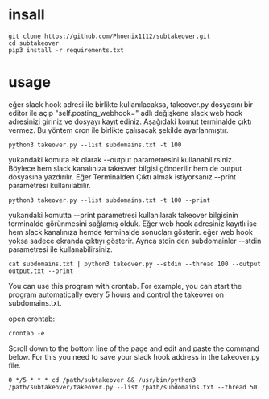 # insall

```
git clone https://github.com/Phoenix1112/subtakeover.git
cd subtakeover
pip3 install -r requirements.txt
```

# usage

eğer slack hook adresi ile birlikte kullanılacaksa, takeover.py dosyasını bir editor ile açıp "self.posting_webhook=" adlı değişkene
slack web hook adresinizi giriniz ve dosyayı kayıt ediniz. Aşağıdaki komut terminalde çıktı vermez. Bu yöntem cron ile birlikte çalışacak şekilde ayarlanmıştır.

```
python3 takeover.py --list subdomains.txt -t 100
```

yukarıdaki komuta ek olarak --output parametresini kullanabilirsiniz. Böylece hem slack kanalınıza takeover bilgisi gönderilir hem de output dosyasına
yazdırılır. Eğer Terminalden Çıktı almak istiyorsanız --print parametresi kullanılabilir.

```
python3 takeover.py --list subdomains.txt -t 100 --print
```

yukarıdaki komutta --print parametresi kullanılarak takeover bilgisinin terminalde görünmesini sağlamış olduk. Eğer web hook adresiniz kayıtlı ise hem 
slack kanalınıza hemde terminalde sonucları gösterir. eğer web hook yoksa sadece ekranda çıktıyı gösterir. Ayrıca stdin den subdomainler --stdin parametresi
ile kullanabilirsiniz.

```
cat subdomains.txt | python3 takeover.py --stdin --thread 100 --output output.txt --print
```


You can use this program with crontab. For example, you can start the program automatically every 5 hours and control the takeover on subdomains.txt.

open crontab:

```
crontab -e
```
Scroll down to the bottom line of the page and edit and paste the command below. For this you need to save your slack hook address in the takeover.py file.

```
0 */5 * * * cd /path/subtakeover && /usr/bin/python3 /path/subtakeover/takeover.py --list /path/subdomains.txt --thread 50
```
